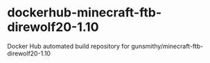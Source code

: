 # dockerhub-minecraft-ftb-direwolf20-1.10
Docker Hub automated build repository for gunsmithy/minecraft-ftb-direwolf20-1.10
